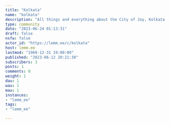 ```yaml
---
title: "Kolkata" 
name: "kolkata"
description: "All things and everything about the City of Joy, Kolkata! Now on Lemmy!"
type: community
date: "2023-06-24 01:13:31"
draft: false
nsfw: false
actor_id: "https://lemm.ee/c/kolkata"
host: lemm.ee
lastmod: "1969-12-31 19:00:00"
published: "2023-06-12 20:21:38"
subscribers: 3
posts: 1
comments: 0
weight: 1
dau: 1
wau: 1
mau: 1
instances:
- "lemm_ee"
tags: 
- "lemm_ee"

---
```

